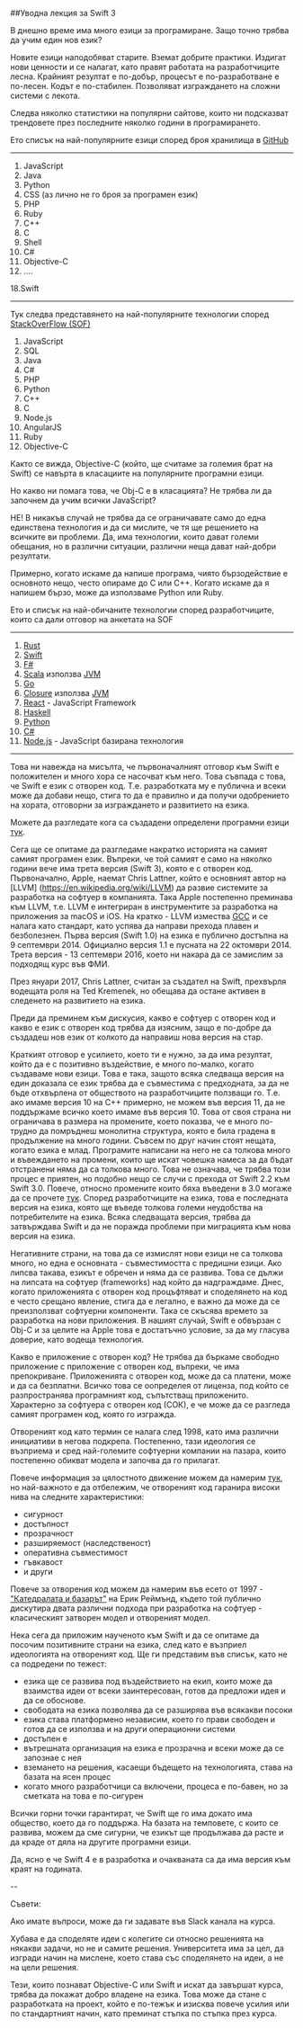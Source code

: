 ##Уводна лекция за Swift 3

В днешно време има много езици за програмиране. Защо точно трябва да учим един нов език? 

Новите езици наподобяват старите. Вземат добрите практики. Издигат нови ценности и се налагат, като правят работата на разработчиците лесна. Крайният резултат е по-добър, процесът е по-разработване е по-лесен. Кодът е по-стабилен. Позволяват изграждането на сложни системи с лекота.

Следва няколко статистики на популярни сайтове, които ни подсказват трендовете през последните няколко години в програмирането.

Ето списък на най-популярните езици според броя хранилища в [GitHub](http://githut.info/)

-----

1. JavaScript
2. Java
3. Python
4. CSS (аз лично не го броя за програмен език)
5. PHP
6. Ruby
7. C++
8. C
9. Shell
10. C#
11. Objective-C
12. ....

18.Swift

-----

Тук следва представянето на най-популярните технологии според [StackOverFlow (SOF)](http://stackoverflow.com/research/developer-survey-2016#technology)

1. JavaScript
2. SQL
3. Java
4. C#
5. PHP
6. Python
7. C++
8. C
9. Node.js
10. AngularJS
11. Ruby
12. Objective-C

Както се вижда, Objective-C (който, ще считаме за големия брат на Swift) се навърта в класациите на популярните програмни езици.

Но какво ни помага това, че Obj-C е в класацията? Не трябва ли да започнем да учим всички JavaScript?

НЕ! В никакъв случай не трябва да се ограничавате само до една единствена технология и да си мислите, че тя ще решението на всичките ви проблеми. Да, има технологии, които дават големи обещания, но в различни ситуации, различни неща дават най-добри резултати.

Примерно, когато искаме да напише програма, чиято бързодействие е основното нещо, често опираме до C или C++. Когато искаме да я напишем бързо, може да използваме Python или Ruby.

Ето и списък на най-обичаните технологии според разработчиците, които са дали отговор на анкетата на SOF

-----

1. [Rust](https://www.rust-lang.org/en-US/) 
2. [Swift](https://en.wikipedia.org/wiki/Swift_(programming_language))
3. [F#](https://en.wikipedia.org/wiki/F_Sharp_(programming_language)#History)
4. [Scala](https://www.scala-lang.org/) използва [JVM](https://en.wikipedia.org/wiki/Java_virtual_machine)
5. [Go](https://golang.org/)
6. [Closure](https://clojure.org/) използва [JVM](https://en.wikipedia.org/wiki/Java_virtual_machine)
7. [React](https://en.wikipedia.org/wiki/React_(JavaScript_library)) - JavaScript Framework
8. [Haskell](https://en.wikipedia.org/wiki/Haskell_(programming_language))
9. [Python](https://en.wikipedia.org/wiki/Python_(programming_language))
10. [C#](https://en.wikipedia.org/wiki/C_Sharp_(programming_language))
11. [Node.js](https://nodejs.org/en/) - JavaScript базирана технология


-----

Това ни навежда на мисълта, че първоначалният отговор към Swift е положителен и много хора се насочват към него. Това съвпада с това, че Swift е език с отворен код. Т.е. разработката му е публична и всеки може да добави нещо, стига то да е правилно и да получи одобрението на хората, отговорни за изграждането и развитието на езика.

Можете да разгледате кога са създадени определени програмни езици [тук](https://en.wikipedia.org/wiki/History_of_programming_languages).


Сега ще се опитаме да разгледаме накратко историята на самият самият програмен език. Въпреки, че той самият е само на няколко години вече има трета версия (Swift 3), която е с отворен код. Първоначално, Apple, наемат Chris Lattner, който е основният автор на [LLVM] (https://en.wikipedia.org/wiki/LLVM) да развие системите за разработка на софтуер в компанията. Така Apple постепенно преминава към LLVM, т.е. LLVM е интегриран в инструментите за разработка на приложения за macOS и iOS. На кратко - LLVM измества [GCC](https://en.wikipedia.org/wiki/GNU_Compiler_Collection) и се налага като стандарт, като успява да направи прехода плавен и безболезнен. Първа версия (Swift 1.0) на езика е публично достъпна на 9 септември 2014. Официално версия 1.1 е пусната на 22 октомври 2014. Трета версия - 13 септември 2016, което ни накара да се замислим за подходящ курс във ФМИ.

През януари 2017, Chris Lattner, считан за създател на Swift, прехвърля водещата роля на Ted Kremenek, но обещава да остане активен в следенето на развитието на езика.

Преди да преминем към дискусия, какво е софтуер с отворен код и какво е език с отворен код трябва да изясним, защо е по-добре да създадеш нов език от колкото да направиш нова версия на стар.

Краткият отговор е усилието, което ти е нужно, за да има резултат, който да е с позитивно въздействие, е много по-малко, когато създаваме нови езици. Това е така, защото всяка следваща версия на един доказала се език трябва да е съвместима с предходната, за да не бъде отхвърлена от обществото на разработчиците ползващи го. Т.е. ако имаме версия 10 на C++ примерно, не можем във версия 11, да не поддържаме всичко което имаме във версия 10. Това от своя страна ни ограничава в размера на промените, което показва, че е много по-трудно да помръднеш монолитна структура, която е била градена в продължение на много години. Съвсем по друг начин стоят нещата, когато езика е млад. Програмите написани на него не са толкова много и въвеждането на промени, които ще искат човешка намеса за да бъдат отстранени няма да са толкова много. Това не означава, че трябва този процес е приятен, но подобно нещо се случи с прехода от Swift 2.2 към Swift 3.0. Повече, относно промените които бяха въведени в 3.0 могаже да се прочете [тук](https://github.com/apple/swift-evolution/blob/master/releases/swift-3_0.md).
Според разработчиците на езика, това е последната версия на езика, която ще въведе толкова големи неудобства на потребителите на езика. Всяка следващата версия, трябва да затвърждава Swift и да не поражда проблеми при миграцията към нова версия на езика.

Негативните страни, на това да се измислят нови езици не са толкова много, но една е основната - съвместимостта с предишни езици. Ако липсва такава, езикът е обречен и няма да се развива. Това се дължи на липсата на софтуер (frameworks) над който да надграждаме. Днес, когато приложенията с отворен код процъфтяват и споделянето на код е често срещано явление, стига да е легално, е важно да може да се преизползват софтуерни компоненти. Така се скъсява времето за разработка на нови приложения. В нашият случай, Swift е обвързан с Obj-C и за целите на Apple това е достатъчно условие, за да му гласува доверие, като водеща технология.

Какво е приложение с отворен код? Не трябва да бъркаме свободно приложение с приложение с отворен код, въпреки, че има препокриване. Приложенията с отворен код, може да са платени, може и да са безплатни. Всичко това се оопределея от лиценза, под който се разпространява програмният код, съпътстващ приложенито. Характерно за софтуера с отворен код (СОК), е че може да се разгледа самият програмен код, която го изгражда. 

Отвореният код като термин се налага след 1998, като има различни инициативи в негова подкрепа. Постепенно, тази идеология се възприема и сред най-големите софтуерни компании на пазара, които постепенно обикват модела и започва да го прилагат. 

Повече информация за цялостното движение можем да намерим [тук](https://bg.wikipedia.org/wiki/%D0%A1%D0%BE%D1%84%D1%82%D1%83%D0%B5%D1%80_%D1%81_%D0%BE%D1%82%D0%B2%D0%BE%D1%80%D0%B5%D0%BD_%D0%BA%D0%BE%D0%B4), но най-важното е да отбележим, че отвореният код гаранира високи нива на следните характеристики:

* сигурност
* достъпност
* прозрачност
* разширяемост (наследственост)
* оперативна съвместимост
* гъвкавост
* и други

Повече за отворения код можем да намерим във есето от 1997 - ["Катедралата и базарът"](http://catb-bg.sourceforge.net/index.html#thanks) на Ерик Реймънд, където той публично дискутира двата различни подхода при разработка на софтуер - класическият затворен модел и отвореният модел.

Нека сега да приложим наученото към Swift и да се опитаме да посочим позитивните страни на езика, след като е възприел идеологията на отвореният код. Ще ги представим във списък, като не са подредени по тежест:

* езика ще се развива под въздействието на екип, които може да взаимства идеи от всеки заинтересован, готов да предложи идея и да се обоснове. 
* свободата на езика позволява да се разширява във всякакви посоки
* езика става платформено независим, което го прави свободен и готов да се използва и на други операционни системи
* достъпен е 
* вътрешната организация на езика е прозрачна и всеки може да се запознае с нея
* вземането на решения, касаещи бъдещето на технологията, става на базата на ясен процес
* когато много разработчици са включени, процеса е по-бавен, но за сметката на това е по-сигурен

Всички горни точки гарантират, че Swift ще го има докато има общество, което да го поддържа. На базата на темповете, с които се развива, можем да сме сигурни, че езикът ще продължава да расте и да краде от дяла на другите програмни езици.

Да, ясно е че Swift 4 е в разработка и очакваната са да има версия към краят на годината.	

--

Съвети:

Ако имате въпроси, може да ги задавате във Slack канала на курса. 

Хубава е да споделяте идеи с колегите си относно решенията на някакви задачи, но не и самите решения. Университета има за цел, да изгради начин на мислене, което става със споделянето на идеи, а не на цели решения.

Тези, които познават Objective-C или Swift и искат да завършат курса, трябва да покажат добро владене на езика. Това може да стане с разработката на проект, който е по-тежък и изисква повече усилия или по стандартният начин, като преминат стъпка по стъпка през курса. 

